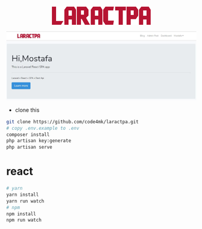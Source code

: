 <p align="center" ><img src="https://raw.githubusercontent.com/code4mk/laractpa/master/public/images/laractpa.png"></p>

<p align="center" ><img src="https://raw.githubusercontent.com/code4mk/laractpa/master/public/images/laractpa_demo.JPG"></p>


* clone this

```bash
git clone https://github.com/code4mk/laractpa.git
# copy .env.example to .env
composer install
php artisan key:generate
php artisan serve
```

# react

```bash
# yarn
yarn install
yarn run watch
# npm
npm install
npm run watch
```
